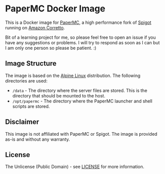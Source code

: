 # PaperMC Docker Image

This is a Docker image for [PaperMC](https://papermc.io/), a high performance fork of [Spigot](https://www.spigotmc.org/) running on [Amazon Corretto](https://aws.amazon.com/corretto/).

Bit of a learning project for me, so please feel free to open an issue if you have any suggestions or problems. I will try to respond as soon as I can but I am only one person so please be patient. :)

## Image Structure

The image is based on the [Alpine Linux](https://alpinelinux.org/) distribution. The following directories are used:
 - `/data` - The directory where the server files are stored. This is the directory that should be mounted to the host.
 - `/opt/papermc` - The directory where the PaperMC launcher and shell scripts are stored.

## Disclaimer

This image is not affiliated with PaperMC or Spigot. The image is provided as-is and without any warranty.

## License

The Unlicense (Public Domain) - see [LICENSE](LICENSE) for more information.